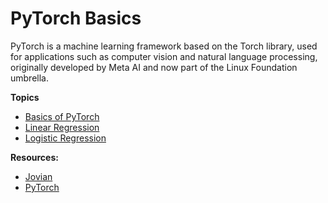 # PyTorch Basics
PyTorch is a machine learning framework based on the Torch library, used for applications such as computer vision and natural language processing, originally developed by Meta AI and now part of the Linux Foundation umbrella. 

**Topics**
- [Basics of PyTorch](https://github.com/regmi-saugat/PyTorch_Basics/blob/main/Notebooks/Basics.ipynb)
- [Linear Regression](https://github.com/regmi-saugat/PyTorch_Basics/blob/main/Notebooks/Linear%20Regression.ipynb)
- [Logistic Regression](https://github.com/regmi-saugat/PyTorch_Basics/blob/main/Notebooks/Logistic%20Regression.ipynb)

**Resources:**
- [Jovian](https://www.jovian.com/)
- [PyTorch](https://pytorch.org/docs/stable/index.html)
